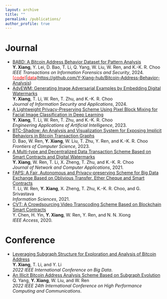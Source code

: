 ```yaml
---
layout: archive
title: ""
permalink: /publications/
author_profile: true
---
```


<!-- {% if author.googlescholar %}
  You can also find my articles on <u><a href="{{author.googlescholar}}">my Google Scholar profile</a>.</u>
{% endif %}

{% include base_path %}

{% for post in site.publications reversed %}
  {% include archive-single.html %}
{% endfor %} -->

# Journal

* [BABD: A Bitcoin Address Behavior Dataset for Pattern Analysis](https://doi.org/10.1109/TIFS.2023.3347894)<br />
**Y. Xiang**, Y. Lei, D. Bao, T. Li, Q. Yang, W. Liu, W. Ren, and K.-K. R. Choo<br />
*IEEE Transactions on Information Forensics and Security*, 2024.<br />
[<span style="color: red;">[code]</span>](https://github.com/Y-Xiang-hub/Bitcoin-Address-Behavior-Analysis)|[<span style="color: red;">data</span>](https://www.kaggle.com/datasets/lemonx/babd13)(https://github.com/Y-Xiang-hub/Bitcoin-Address-Behavior-Analysis)
* [AdvEWM: Generating Image Adversarial Examples by Embedding Digital Watermarks](https://doi.org/10.1016/j.jisa.2023.103662)<br />
**Y. Xiang**, T. Li, W. Ren, T. Zhu, and K.-K. R. Choo<br />
*Journal of Information Security and Applications*, 2024.
* [A Lightweight Privacy-Preserving Scheme Using Pixel Block Mixing for Facial Image Classification in Deep Learning](https://doi.org/10.1016/j.engappai.2023.107180)<br />
**Y. Xiang**, T. Li, W. Ren, T. Zhu, and K.-K. R. Choo<br />
*Engineering Applications of Artificial Intelligence*, 2023.
* [BTC-Shadow: An Analysis and Visualization System for Exposing Implicit Behaviors in Bitcoin Transaction Graphs](https://doi.org/10.1007/s11704-023-2531-0)<br />
D. Bao, W. Ren, **Y. Xiang**, W. Liu, T. Zhu, Y. Ren, and K.-K. R. Choo<br />
*Frontiers of Computer Science*, 2023.
* [A Multi-type and Decentralized Data Transaction Scheme Based on Smart Contracts and Digital Watermarks](https://doi.org/10.1016/j.jnca.2020.102953)<br />
**Y. Xiang**, W. Ren, T. Li, X. Zheng, T. Zhu, and K.-K. R. Choo<br />
*Journal of Network and Computer Applications*, 2021.  
* [FAPS: A Fair, Autonomous and Privacy-preserving Scheme for Big Data Exchange Based on Oblivious Transfer, Ether Cheque and Smart Contracts](https://doi.org/10.1016/j.ins.2020.08.116)<br />
T. Li, W. Ren, **Y. Xiang**, X. Zheng, T. Zhu, K.-K. R. Choo, and G. Srivastava<br />
*Information Sciences*, 2021.  
* [CVT: A Crowdsourcing Video Transcoding Scheme Based on Blockchain Smart Contracts](https://doi.org/10.1109/ACCESS.2020.3043042)<br />
Y. Chen, H. Yin, **Y. Xiang**, W. Ren, Y. Ren, and N. N. Xiong<br />
*IEEE Access*, 2020.  

# Conference

* [Leveraging Subgraph Structure for Exploration and Analysis of Bitcoin Address](https://doi.org/10.1109/BigData55660.2022.10020980)<br />
**Y. Xiang**, T. Li, and Y. Li<br />
*2022 IEEE International Conference on Big Data*. 
* [An Illicit Bitcoin Address Analysis Scheme Based on Subgraph Evolution](https://doi.org/10.1109/HPCC-DSS-SmartCity-DependSys57074.2022.00116)<br />
Q. Yang, **Y. Xiang**, W. Liu, and W. Ren<br />
*2022 IEEE 24th International Conference on High Performance Computing and Communications*.

<!--# Preprint-->

